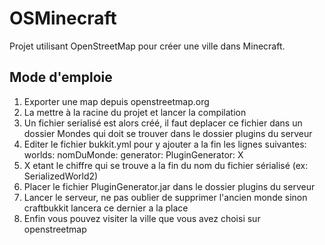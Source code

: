 OSMinecraft
===========

Projet utilisant OpenStreetMap pour créer une ville dans Minecraft.


Mode d'emploie
--------------

 1. Exporter une map depuis openstreetmap.org
 2. La mettre à la racine du projet et lancer la compilation
 3. Un fichier serialisé est alors créé, il faut deplacer ce fichier dans un dossier Mondes qui doit se trouver dans le dossier plugins du serveur
 4. Editer le fichier bukkit.yml pour y ajouter a la fin les lignes suivantes: worlds: nomDuMonde: generator: PluginGenerator: X
 5. X etant le chiffre qui se trouve a la fin du nom du fichier sérialisé (ex: SerializedWorld2)
 6. Placer le fichier PluginGenerator.jar dans le dossier plugins du serveur
 7. Lancer le serveur, ne pas oublier de supprimer l'ancien monde sinon craftbukkit lancera ce dernier a la place
 8. Enfin vous pouvez visiter la ville que vous avez choisi sur openstreetmap

